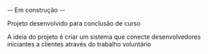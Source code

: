-- Em construção --

Projeto desenvolvido para conclusão de curso

A ideia do projeto é criar um sistema que conecte desenvolvedores iniciantes a clientes através do trabalho voluntário
 
 

